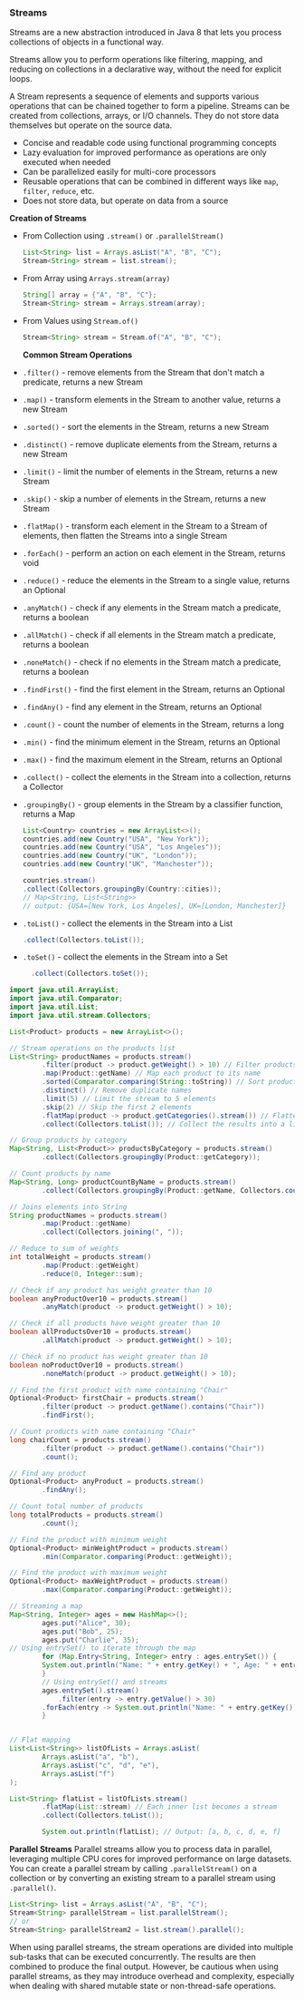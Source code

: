 ### Streams

Streams are a new abstraction introduced in Java 8 that lets you process collections of objects in a functional way.

Streams allow you to perform operations like filtering, mapping, and reducing on collections in a declarative way, without the need for explicit loops.

A Stream represents a sequence of elements and supports various operations that can be chained together to form a pipeline. Streams can be created from collections, arrays, or I/O channels. They do not store data themselves but operate on the source data.

- Concise and readable code using functional programming concepts
- Lazy evaluation for improved performance as operations are only executed when needed
- Can be parallelized easily for multi-core processors
- Reusable operations that can be combined in different ways like `map`, `filter`, `reduce`, etc.
- Does not store data, but operate on data from a source

**Creation of Streams**

- From Collection using `.stream()` or `.parallelStream()`

  ```java
  List<String> list = Arrays.asList("A", "B", "C");
  Stream<String> stream = list.stream();
  ```

- From Array using `Arrays.stream(array)`

  ```java
  String[] array = {"A", "B", "C"};
  Stream<String> stream = Arrays.stream(array);
  ```

- From Values using `Stream.of()`

  ```java
  Stream<String> stream = Stream.of("A", "B", "C");
  ```

  **Common Stream Operations**

* `.filter()` - remove elements from the Stream that don't match a predicate, returns a new Stream
* `.map()` - transform elements in the Stream to another value, returns a new Stream
* `.sorted()` - sort the elements in the Stream, returns a new Stream
* `.distinct()` - remove duplicate elements from the Stream, returns a new Stream
* `.limit()` - limit the number of elements in the Stream, returns a new Stream
* `.skip()` - skip a number of elements in the Stream, returns a new Stream
* `.flatMap()` - transform each element in the Stream to a Stream of elements, then flatten the Streams into a single Stream
* `.forEach()` - perform an action on each element in the Stream, returns void
* `.reduce()` - reduce the elements in the Stream to a single value, returns an Optional
* `.anyMatch()` - check if any elements in the Stream match a predicate, returns a boolean
* `.allMatch()` - check if all elements in the Stream match a predicate, returns a boolean
* `.noneMatch()` - check if no elements in the Stream match a predicate, returns a boolean
* `.findFirst()` - find the first element in the Stream, returns an Optional
* `.findAny()` - find any element in the Stream, returns an Optional
* `.count()` - count the number of elements in the Stream, returns a long
* `.min()` - find the minimum element in the Stream, returns an Optional
* `.max()` - find the maximum element in the Stream, returns an Optional
* `.collect()` - collect the elements in the Stream into a collection, returns a Collector
* `.groupingBy()` - group elements in the Stream by a classifier function, returns a Map

  ```java
  List<Country> countries = new ArrayList<>();
  countries.add(new Country("USA", "New York"));
  countries.add(new Country("USA", "Los Angeles"));
  countries.add(new Country("UK", "London"));
  countries.add(new Country("UK", "Manchester"));

  countries.stream()
  .collect(Collectors.groupingBy(Country::cities));
  // Map<String, List<String>>
  // output: {USA=[New York, Los Angeles], UK=[London, Manchester]}
  ```

* `.toList()` - collect the elements in the Stream into a List

  ```java
  .collect(Collectors.toList());
  ```

* `.toSet()` - collect the elements in the Stream into a Set

  ```java
    .collect(Collectors.toSet());
  ```

```java
import java.util.ArrayList;
import java.util.Comparator;
import java.util.List;
import java.util.stream.Collectors;

List<Product> products = new ArrayList<>();

// Stream operations on the products list
List<String> productNames = products.stream()
        .filter(product -> product.getWeight() > 10) // Filter products with weight greater than 10
        .map(Product::getName) // Map each product to its name
        .sorted(Comparator.comparing(String::toString)) // Sort product names
        .distinct() // Remove duplicate names
        .limit(5) // Limit the stream to 5 elements
        .skip(2) // Skip the first 2 elements
        .flatMap(product -> product.getCategories().stream()) // Flatten the categories of each product into a single stream
        .collect(Collectors.toList()); // Collect the results into a list

// Group products by category
Map<String, List<Product>> productsByCategory = products.stream()
        .collect(Collectors.groupingBy(Product::getCategory));

// Count products by name
Map<String, Long> productCountByName = products.stream()
        .collect(Collectors.groupingBy(Product::getName, Collectors.counting()));

// Joins elements into String
String productNames = products.stream()
        .map(Product::getName)
        .collect(Collectors.joining(", "));

// Reduce to sum of weights
int totalWeight = products.stream()
        .map(Product::getWeight)
        .reduce(0, Integer::sum);

// Check if any product has weight greater than 10
boolean anyProductOver10 = products.stream()
        .anyMatch(product -> product.getWeight() > 10);

// Check if all products have weight greater than 10
boolean allProductsOver10 = products.stream()
        .allMatch(product -> product.getWeight() > 10);

// Check if no product has weight greater than 10
boolean noProductOver10 = products.stream()
        .noneMatch(product -> product.getWeight() > 10);

// Find the first product with name containing "Chair"
Optional<Product> firstChair = products.stream()
        .filter(product -> product.getName().contains("Chair"))
        .findFirst();

// Count products with name containing "Chair"
long chairCount = products.stream()
        .filter(product -> product.getName().contains("Chair"))
        .count();

// Find any product
Optional<Product> anyProduct = products.stream()
        .findAny();

// Count total number of products
long totalProducts = products.stream()
        .count();

// Find the product with minimum weight
Optional<Product> minWeightProduct = products.stream()
        .min(Comparator.comparing(Product::getWeight));

// Find the product with maximum weight
Optional<Product> maxWeightProduct = products.stream()
        .max(Comparator.comparing(Product::getWeight));

// Streaming a map
Map<String, Integer> ages = new HashMap<>();
        ages.put("Alice", 30);
        ages.put("Bob", 25);
        ages.put("Charlie", 35);
// Using entrySet() to iterate through the map
        for (Map.Entry<String, Integer> entry : ages.entrySet()) {
        System.out.println("Name: " + entry.getKey() + ", Age: " + entry.getValue());
        }
        // Using entrySet() and streams
        ages.entrySet().stream()
            .filter(entry -> entry.getValue() > 30)
        .forEach(entry -> System.out.println("Name: " + entry.getKey()));
        }


// Flat mapping
List<List<String>> listOfLists = Arrays.asList(
        Arrays.asList("a", "b"),
        Arrays.asList("c", "d", "e"),
        Arrays.asList("f")
);

List<String> flatList = listOfLists.stream()
        .flatMap(List::stream) // Each inner list becomes a stream
        .collect(Collectors.toList());

        System.out.println(flatList); // Output: [a, b, c, d, e, f]
```

**Parallel Streams**
Parallel streams allow you to process data in parallel, leveraging multiple CPU cores for improved performance on large datasets. You can create a parallel stream by calling `.parallelStream()` on a collection or by converting an existing stream to a parallel stream using `.parallel()`.

```java
List<String> list = Arrays.asList("A", "B", "C");
Stream<String> parallelStream = list.parallelStream();
// or
Stream<String> parallelStream2 = list.stream().parallel();
```

When using parallel streams, the stream operations are divided into multiple sub-tasks that can be executed concurrently. The results are then combined to produce the final output. However, be cautious when using parallel streams, as they may introduce overhead and complexity, especially when dealing with shared mutable state or non-thread-safe operations.
